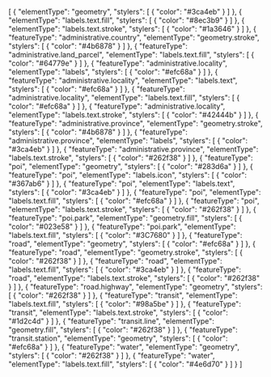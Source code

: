 [
  {
    "elementType": "geometry",
    "stylers": [
      {
        "color": "#3ca4eb"
      }
    ]
  },
  {
    "elementType": "labels.text.fill",
    "stylers": [
      {
        "color": "#8ec3b9"
      }
    ]
  },
  {
    "elementType": "labels.text.stroke",
    "stylers": [
      {
        "color": "#1a3646"
      }
    ]
  },
  {
    "featureType": "administrative.country",
    "elementType": "geometry.stroke",
    "stylers": [
      {
        "color": "#4b6878"
      }
    ]
  },
  {
    "featureType": "administrative.land_parcel",
    "elementType": "labels.text.fill",
    "stylers": [
      {
        "color": "#64779e"
      }
    ]
  },
  {
    "featureType": "administrative.locality",
    "elementType": "labels",
    "stylers": [
      {
        "color": "#efc68a"
      }
    ]
  },
  {
    "featureType": "administrative.locality",
    "elementType": "labels.text",
    "stylers": [
      {
        "color": "#efc68a"
      }
    ]
  },
  {
    "featureType": "administrative.locality",
    "elementType": "labels.text.fill",
    "stylers": [
      {
        "color": "#efc68a"
      }
    ]
  },
  {
    "featureType": "administrative.locality",
    "elementType": "labels.text.stroke",
    "stylers": [
      {
        "color": "#42444b"
      }
    ]
  },
  {
    "featureType": "administrative.province",
    "elementType": "geometry.stroke",
    "stylers": [
      {
        "color": "#4b6878"
      }
    ]
  },
  {
    "featureType": "administrative.province",
    "elementType": "labels",
    "stylers": [
      {
        "color": "#3ca4eb"
      }
    ]
  },
  {
    "featureType": "administrative.province",
    "elementType": "labels.text.stroke",
    "stylers": [
      {
        "color": "#262f38"
      }
    ]
  },
  {
    "featureType": "poi",
    "elementType": "geometry",
    "stylers": [
      {
        "color": "#283d6a"
      }
    ]
  },
  {
    "featureType": "poi",
    "elementType": "labels.icon",
    "stylers": [
      {
        "color": "#367ab6"
      }
    ]
  },
  {
    "featureType": "poi",
    "elementType": "labels.text",
    "stylers": [
      {
        "color": "#3ca4eb"
      }
    ]
  },
  {
    "featureType": "poi",
    "elementType": "labels.text.fill",
    "stylers": [
      {
        "color": "#efc68a"
      }
    ]
  },
  {
    "featureType": "poi",
    "elementType": "labels.text.stroke",
    "stylers": [
      {
        "color": "#262f38"
      }
    ]
  },
  {
    "featureType": "poi.park",
    "elementType": "geometry.fill",
    "stylers": [
      {
        "color": "#023e58"
      }
    ]
  },
  {
    "featureType": "poi.park",
    "elementType": "labels.text.fill",
    "stylers": [
      {
        "color": "#3C7680"
      }
    ]
  },
  {
    "featureType": "road",
    "elementType": "geometry",
    "stylers": [
      {
        "color": "#efc68a"
      }
    ]
  },
  {
    "featureType": "road",
    "elementType": "geometry.stroke",
    "stylers": [
      {
        "color": "#262f38"
      }
    ]
  },
  {
    "featureType": "road",
    "elementType": "labels.text.fill",
    "stylers": [
      {
        "color": "#3ca4eb"
      }
    ]
  },
  {
    "featureType": "road",
    "elementType": "labels.text.stroke",
    "stylers": [
      {
        "color": "#262f38"
      }
    ]
  },
  {
    "featureType": "road.highway",
    "elementType": "geometry",
    "stylers": [
      {
        "color": "#262f38"
      }
    ]
  },
  {
    "featureType": "transit",
    "elementType": "labels.text.fill",
    "stylers": [
      {
        "color": "#98a5be"
      }
    ]
  },
  {
    "featureType": "transit",
    "elementType": "labels.text.stroke",
    "stylers": [
      {
        "color": "#1d2c4d"
      }
    ]
  },
  {
    "featureType": "transit.line",
    "elementType": "geometry.fill",
    "stylers": [
      {
        "color": "#262f38"
      }
    ]
  },
  {
    "featureType": "transit.station",
    "elementType": "geometry",
    "stylers": [
      {
        "color": "#efc68a"
      }
    ]
  },
  {
    "featureType": "water",
    "elementType": "geometry",
    "stylers": [
      {
        "color": "#262f38"
      }
    ]
  },
  {
    "featureType": "water",
    "elementType": "labels.text.fill",
    "stylers": [
      {
        "color": "#4e6d70"
      }
    ]
  }
]

